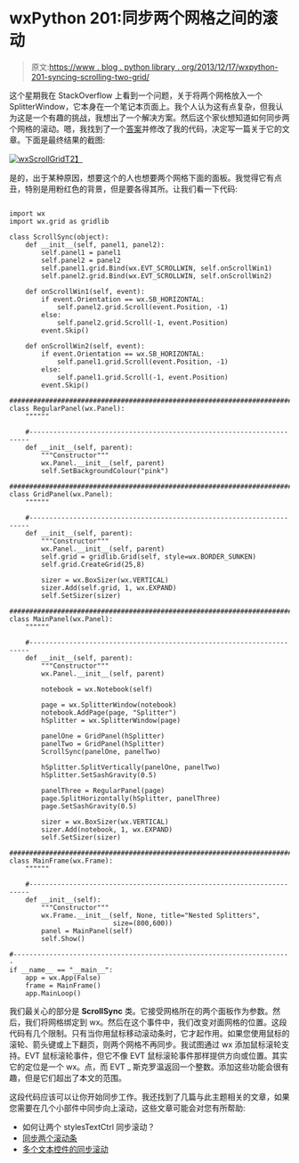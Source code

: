 # wxPython 201:同步两个网格之间的滚动

> 原文:[https://www . blog . python library . org/2013/12/17/wxpython-201-syncing-scrolling-two-grid/](https://www.blog.pythonlibrary.org/2013/12/17/wxpython-201-syncing-scrolling-two-grid/)

这个星期我在 StackOverflow 上看到一个问题，关于将两个网格放入一个 SplitterWindow，它本身在一个笔记本页面上。我个人认为这有点复杂，但我认为这是一个有趣的挑战，我想出了一个解决方案。然后这个家伙想知道如何同步两个网格的滚动。嗯，我找到了一个[答案](http://stackoverflow.com/q/15870426/393194)并修改了我的代码，决定写一篇关于它的文章。下面是最终结果的截图:

[![wxScrollGrid](../Images/5c84cbc11af81a94074c5ec37bd8f75c.png)T2】](https://www.blog.pythonlibrary.org/wp-content/uploads/2013/12/wxScrollGrid.png)

是的，出于某种原因，想要这个的人也想要两个网格下面的面板。我觉得它有点丑，特别是用粉红色的背景，但是要各得其所。让我们看一下代码:

```

import wx
import wx.grid as gridlib

class ScrollSync(object):
    def __init__(self, panel1, panel2):
        self.panel1 = panel1
        self.panel2 = panel2
        self.panel1.grid.Bind(wx.EVT_SCROLLWIN, self.onScrollWin1)
        self.panel2.grid.Bind(wx.EVT_SCROLLWIN, self.onScrollWin2)

    def onScrollWin1(self, event):
        if event.Orientation == wx.SB_HORIZONTAL:
            self.panel2.grid.Scroll(event.Position, -1)
        else:
            self.panel2.grid.Scroll(-1, event.Position)
        event.Skip()

    def onScrollWin2(self, event):
        if event.Orientation == wx.SB_HORIZONTAL:
            self.panel1.grid.Scroll(event.Position, -1)
        else:
            self.panel1.grid.Scroll(-1, event.Position)
        event.Skip()

########################################################################
class RegularPanel(wx.Panel):
    """"""

    #----------------------------------------------------------------------
    def __init__(self, parent):
        """Constructor"""
        wx.Panel.__init__(self, parent)
        self.SetBackgroundColour("pink")

########################################################################
class GridPanel(wx.Panel):
    """"""

    #----------------------------------------------------------------------
    def __init__(self, parent):
        """Constructor"""
        wx.Panel.__init__(self, parent)
        self.grid = gridlib.Grid(self, style=wx.BORDER_SUNKEN)
        self.grid.CreateGrid(25,8)

        sizer = wx.BoxSizer(wx.VERTICAL)
        sizer.Add(self.grid, 1, wx.EXPAND)
        self.SetSizer(sizer)

########################################################################
class MainPanel(wx.Panel):
    """"""

    #----------------------------------------------------------------------
    def __init__(self, parent):
        """Constructor"""
        wx.Panel.__init__(self, parent)

        notebook = wx.Notebook(self)

        page = wx.SplitterWindow(notebook)
        notebook.AddPage(page, "Splitter")
        hSplitter = wx.SplitterWindow(page)

        panelOne = GridPanel(hSplitter)
        panelTwo = GridPanel(hSplitter)
        ScrollSync(panelOne, panelTwo)

        hSplitter.SplitVertically(panelOne, panelTwo)
        hSplitter.SetSashGravity(0.5)

        panelThree = RegularPanel(page)
        page.SplitHorizontally(hSplitter, panelThree)
        page.SetSashGravity(0.5)

        sizer = wx.BoxSizer(wx.VERTICAL)
        sizer.Add(notebook, 1, wx.EXPAND)
        self.SetSizer(sizer)

########################################################################
class MainFrame(wx.Frame):
    """"""

    #----------------------------------------------------------------------
    def __init__(self):
        """Constructor"""
        wx.Frame.__init__(self, None, title="Nested Splitters",
                          size=(800,600))
        panel = MainPanel(self)
        self.Show()

#----------------------------------------------------------------------
if __name__ == "__main__":
    app = wx.App(False)
    frame = MainFrame()
    app.MainLoop()

```

我们最关心的部分是 **ScrollSync** 类。它接受网格所在的两个面板作为参数。然后，我们将网格绑定到 wx。然后在这个事件中，我们改变对面网格的位置。这段代码有几个限制。只有当你用鼠标移动滚动条时，它才起作用。如果您使用鼠标的滚轮、箭头键或上下翻页，则两个网格不再同步。我试图通过 wx 添加鼠标滚轮支持。EVT 鼠标滚轮事件，但它不像 EVT 鼠标滚轮事件那样提供方向或位置。其实它的定位是一个 wx。点，而 EVT _ 斯克罗温返回一个整数。添加这些功能会很有趣，但是它们超出了本文的范围。

这段代码应该可以让你开始同步工作。我还找到了几篇与此主题相关的文章，如果您需要在几个小部件中同步向上滚动，这些文章可能会对您有所帮助:

*   如何让两个 stylesTextCtrl 同步滚动？
*   [同步两个滚动条](http://markmail.org/message/phoebdgolelbz6xe)
*   [多个文本控件的同步滚动](http://wxpython-users.1045709.n5.nabble.com/Synchronized-scrolling-of-multiple-Textctrl-widgets-td2361680.html)